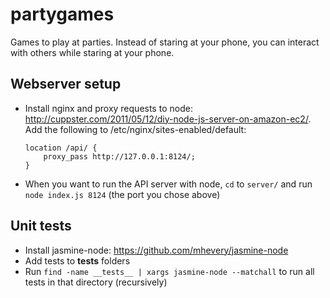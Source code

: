 partygames
=========

Games to play at parties. Instead of staring at your phone, you can interact with others while staring at your phone.

## Webserver setup

* Install nginx and proxy requests to node: http://cuppster.com/2011/05/12/diy-node-js-server-on-amazon-ec2/. Add the following to /etc/nginx/sites-enabled/default:

  ```
  location /api/ {
      proxy_pass http://127.0.0.1:8124/;
  }
  ```
* When you want to run the API server with node, `cd` to `server/` and run `node index.js 8124` (the port you chose above)

## Unit tests

* Install jasmine-node: https://github.com/mhevery/jasmine-node
* Add tests to __tests__ folders
* Run `find -name __tests__ | xargs jasmine-node --matchall` to run all tests in that directory (recursively)
